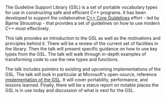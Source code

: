 The Guideline Support Library (GSL) is a set of portable vocabulary types for use in constructing safe and efficient C++ programs.
It has been developed to support the collaborative [C++ Core Guidelines](https://github.com/isocpp/CppCoreGuidelines) effort - led by Bjarne Stroustrup - that provides a set of guidelines
on how to use modern C++ most effectively.

This talk provides an introduction to the GSL as well as the motivations and principles behind it.
There will be a review of the current set of facilities in the library. Then the talk will present
specific guidance on how to use key types from the GSL. The talk will walk through in-depth examples of transforming code to use
the new types and functions.

The talk includes pointers to existing and upcoming implementations of the GSL. The talk will look in particular at Microsoft's
open-source, reference [implementation of the GSL](https://github.com/Microsoft/GSL). It will cover portability, performance, and lessons learned. Finally, there will
be a status report on notable places the GSL is in use today and discussion of what is next for the GSL.
